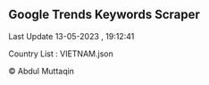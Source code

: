 

## Google Trends Keywords Scraper 
 
Last Update 13-05-2023 , 19:12:41

Country List :
VIETNAM.json



© Abdul Muttaqin 

